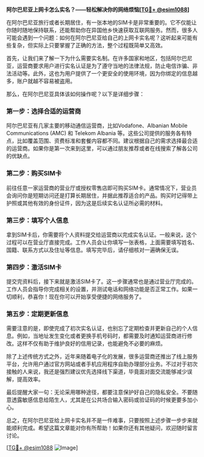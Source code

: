 **阿尔巴尼亚上网卡怎么实名？——轻松解决你的网络烦恼[[TG💪+ @esim1088](https://t.me/s/esim1088)]**

在阿尔巴尼亚旅行或者长期居住，有一张本地的SIM卡是非常重要的。它不仅能让你随时随地保持联系，还能帮助你在异国他乡快速获取互联网服务。然而，很多人可能会遇到一个问题：如何在阿尔巴尼亚给自己的上网卡实名呢？这听起来可能有些复杂，但实际上只要掌握了正确的方法，整个过程既简单又高效。

首先，让我们来了解一下为什么需要实名制。在许多国家和地区，包括阿尔巴尼亚，运营商要求用户进行实名认证是为了遵守当地的法律法规，防止电信诈骗、非法活动等。此外，这也为用户提供了一个更安全的使用环境，因为你绑定的信息越多，账户就越不容易被盗用。

那么，在阿尔巴尼亚具体该如何操作呢？以下是详细步骤：

### **第一步：选择合适的运营商**
阿尔巴尼亚有几家主要的移动通信运营商，比如Vodafone、Albanian Mobile Communications (AMC) 和 Telekom Albania 等。这些公司提供的服务各有特点，比如覆盖范围、资费标准和套餐内容都不同。建议根据自己的需求选择最合适的运营商。如果你是第一次来到这里，可以通过朋友推荐或者在线搜索了解各公司的优缺点。

### **第二步：购买SIM卡**
前往任意一家运营商的营业厅或授权零售店即可购买SIM卡。通常情况下，营业员会询问你是短期访问还是打算长期居住，并据此推荐适合的产品。购买时记得带上护照或其他有效的身份证件，因为这是后续实名认证所必需的材料。

### **第三步：填写个人信息**
拿到SIM卡后，你需要将个人资料提交给运营商以完成实名认证。一般来说，这个过程可以在营业厅直接完成。工作人员会让你填写一张表格，上面需要填写姓名、国籍、联系方式以及住址等信息。填写完毕后，请仔细核对一遍确保无误。

### **第四步：激活SIM卡**
提交完资料后，接下来就是激活SIM卡了。这一步骤通常也是通过营业厅完成的。工作人员会指导你完成相关的设置，并测试电话和网络功能是否正常工作。如果一切顺利，恭喜你！现在你可以开始享受便捷的网络服务了。

### **第五步：定期更新信息**
需要注意的是，即使完成了初次实名认证，也别忘了定期检查并更新自己的个人信息。例如，当地址发生变化或者更换手机号码时，都需要及时通知运营商进行修改。这样不仅有助于维护良好的信用记录，也能避免不必要的麻烦。

除了上述传统方式之外，近年来随着电子化的发展，很多运营商还推出了线上服务平台，允许用户通过官方网站或者手机应用程序自助办理部分业务。不过对于初次接触的人来说，我还是强烈建议优先选择线下渠道，毕竟面对面交流能够减少误解，提高效率。

最后提醒大家一句：无论采用哪种途径，都要注意保护好自己的隐私安全。不要随意透露敏感信息给陌生人，尤其是在公共场合输入密码或验证码的时候更要多加小心。

总之，在阿尔巴尼亚给上网卡实名并不是一件难事，只要按照上述步骤一步步来就能顺利完成。希望这篇文章能对你有所帮助！如果你还有其他疑问，欢迎随时留言讨论。

[[TG💪+ @esim1088](https://t.me/s/esim1088) ![Image](https://i.postimg.cc/4NQfJmqS/Snipaste-2025-05-13-00-14-12.png)]